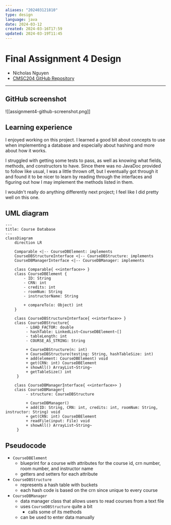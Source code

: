```yaml
---
aliases: "202403121810"
type: design
language: java
date: 2024-03-12
created: 2024-03-16T17:59
updated: 2024-03-19T11:45
---
```

# Final Assignment 4 Design

- Nicholas Nguyen
- [CMSC204 GitHub Repository](https://github.com/nick-nugat/CMSC204)

___
## GitHub screenshot
![[assignment4-github-screenshot.png]]

## Learning experience
I enjoyed working on this project. I learned a good bit about concepts to use when implementing a database and especially about hashing and more about how it works.

I struggled with getting some tests to pass, as well as knowing what fields, methods, and constructors to have. Since there was no JavaDoc provided to follow like usual, I was a little thrown off, but I eventually got through it and found it to be nicer to learn by reading through the interfaces and figuring out how I may implement the methods listed in them.

I wouldn't really do anything differently next project; I feel like I did pretty well on this one.



## UML diagram
```mermaid
---
title: Course Database
---
classDiagram
	direction LR

	Comparable <|-- CourseDBElement: implements
	CourseDBStructureInterface <|-- CourseDBStructure: implements
	CourseDBManagerInterface <|-- CourseDBManager: implements

	class Comparable{ <<interface>> }
	class CourseDBElement { 
	    - ID: String
	    - CRN: int
	    - credits: int
	    - roomNum: String
	    - instructorName: String
		  
	    + compareTo(o: Object) int
	}
	
	class CourseDBStructureInterface{ <<interface>> }
	class CourseDBStructure{
		 - LOAD_FACTOR: double
		 - hashTable: LinkedList~CourseDBElement~[]
		 - tableLength: int
		 - COURSE_AS_STRING: String
		   
		 + CourseDBStructure(n: int)
		 + CourseDBStructure(testing: String, hashTableSize: int)
		 + add(element: CourseDBElement) void
		 + get(CRN: int) CourseDBElement
		 + showAll() ArrayList~String~
		 + getTableSize() int
	 }

	class CourseDBManagerInterface{ <<interface>> }
	class CourseDBManager{
		 - structure: CourseDBStructure
		 
		 + CourseDBManager()
		 + add(ID: String, CRN: int, credits: int, roomNum: String, instructor: String) void
		 + get(CRN: int) CourseDBElement
		 + readFile(input: File) void
		 + showAll() ArrayList~String~
	 }
```

## Pseudocode
- `CourseDBElement`
	- blueprint for a course with attributes for the course id, crn number, room number, and instructor name
	- getters and setters for each attribute
- `CourseDBStructure`
	- represents a hash table with buckets
	- each hash code is based on the crn since unique to every course
- `CourseDBManager`
	- data manager class that allows users to read courses from a text file
	- uses `CourseDBStructure` quite a bit
		- calls some of its methods
	- can be used to enter data manually